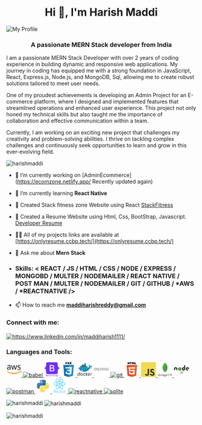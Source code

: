 <h1 align="center">Hi 👋, I'm Harish Maddi</h1>

![My Profile ](https://github.com/user-attachments/assets/711ec1ca-0ab3-4cf1-806b-e0e046b42fbe)
<h3 align="center">A passionate MERN Stack developer from India</h3>
<p>
  I am a passionate MERN Stack Developer with over 2 years of coding experience in building dynamic and responsive web applications. My journey in coding has equipped me with a strong foundation in JavaScript, React, Express.js, Node.js, and MongoDB, Sql, allowing me to create robust solutions tailored to meet user needs.

One of my proudest achievements is developing an Admin Project for an E-commerce platform, where I designed and implemented features that streamlined operations and enhanced user experience. This project not only honed my technical skills but also taught me the importance of collaboration and effective communication within a team.

Currently, I am working on an exciting new project that challenges my creativity and problem-solving abilities. I thrive on tackling complex challenges and continuously seek opportunities to learn and grow in this ever-evolving field.

</p>
<p align="left"> <img src="https://komarev.com/ghpvc/?username=Maddi-Harish&label=Profile%20views&color=0e75b6&style=flat" alt="harishmaddi" /> </p>

- 🔭 I’m currently working on [AdminEcommerce](https://ecomzone.netlify.app/ Recently updated again)

- 🌱 I’m currently learning **React Native**

- 👯 Created Stack fitness zone Website using React [StackFitness](https://slackfitnesszone.netlify.app)

- 🤝 Created a Resume Website using Html, Css, BootStrap, Javascript. [Developer Resume](https://onlyresume.ccbp.tech/)

- 👨‍💻 All of my projects links are available at [https://onlyresume.ccbp.tech/](https://onlyresume.ccbp.tech/)

- 💬 Ask me about **Mern Stack**

- <h3>Skills: <  REACT / JS / HTML / CSS / NODE / EXPRESS / MONGOBD / MULTER / NODEMAILER / REACT NATIVE / POST MAN / MULTER / NODEMAILER / GIT / GITHUB / *AWS / *REACTNATIVE  /></h3>

- 📫 How to reach me **maddiharishreddy@gmail.com**

<h3 align="left">Connect with me:</h3>
<p align="left">
<a href="https://linkedin.com/in/https://www.linkedin.com/in/maddiharish1111/" target="blank"><img align="center" src="https://raw.githubusercontent.com/rahuldkjain/github-profile-readme-generator/master/src/images/icons/Social/linked-in-alt.svg" alt="https://www.linkedin.com/in/maddiharish1111/" height="30" width="40" /></a>
</p>

<h3 align="left">Languages and Tools:</h3>
<p align="left"> <a href="https://aws.amazon.com" target="_blank" rel="noreferrer"> <img src="https://raw.githubusercontent.com/devicons/devicon/master/icons/amazonwebservices/amazonwebservices-original-wordmark.svg" alt="aws" width="40" height="40"/> </a> <a href="https://babeljs.io/" target="_blank" rel="noreferrer"> <img src="https://www.vectorlogo.zone/logos/babeljs/babeljs-icon.svg" alt="babel" width="40" height="40"/> </a> <a href="https://getbootstrap.com" target="_blank" rel="noreferrer"> <img src="https://raw.githubusercontent.com/devicons/devicon/master/icons/bootstrap/bootstrap-plain-wordmark.svg" alt="bootstrap" width="40" height="40"/> </a> <a href="https://www.w3schools.com/css/" target="_blank" rel="noreferrer"> <img src="https://raw.githubusercontent.com/devicons/devicon/master/icons/css3/css3-original-wordmark.svg" alt="css3" width="40" height="40"/> </a> <a href="https://www.docker.com/" target="_blank" rel="noreferrer"> <img src="https://raw.githubusercontent.com/devicons/devicon/master/icons/docker/docker-original-wordmark.svg" alt="docker" width="40" height="40"/> </a> <a href="https://expressjs.com" target="_blank" rel="noreferrer"> <img src="https://raw.githubusercontent.com/devicons/devicon/master/icons/express/express-original-wordmark.svg" alt="express" width="40" height="40"/> </a> <a href="https://git-scm.com/" target="_blank" rel="noreferrer"> <img src="https://www.vectorlogo.zone/logos/git-scm/git-scm-icon.svg" alt="git" width="40" height="40"/> </a> <a href="https://www.w3.org/html/" target="_blank" rel="noreferrer"> <img src="https://raw.githubusercontent.com/devicons/devicon/master/icons/html5/html5-original-wordmark.svg" alt="html5" width="40" height="40"/> </a> <a href="https://developer.mozilla.org/en-US/docs/Web/JavaScript" target="_blank" rel="noreferrer"> <img src="https://raw.githubusercontent.com/devicons/devicon/master/icons/javascript/javascript-original.svg" alt="javascript" width="40" height="40"/> </a> <a href="https://www.mongodb.com/" target="_blank" rel="noreferrer"> <img src="https://raw.githubusercontent.com/devicons/devicon/master/icons/mongodb/mongodb-original-wordmark.svg" alt="mongodb" width="40" height="40"/> </a> <a href="https://nodejs.org" target="_blank" rel="noreferrer"> <img src="https://raw.githubusercontent.com/devicons/devicon/master/icons/nodejs/nodejs-original-wordmark.svg" alt="nodejs" width="40" height="40"/> </a> <a href="https://postman.com" target="_blank" rel="noreferrer"> <img src="https://www.vectorlogo.zone/logos/getpostman/getpostman-icon.svg" alt="postman" width="40" height="40"/> </a> <a href="https://www.python.org" target="_blank" rel="noreferrer"> <img src="https://raw.githubusercontent.com/devicons/devicon/master/icons/python/python-original.svg" alt="python" width="40" height="40"/> </a> <a href="https://reactjs.org/" target="_blank" rel="noreferrer"> <img src="https://raw.githubusercontent.com/devicons/devicon/master/icons/react/react-original-wordmark.svg" alt="react" width="40" height="40"/> </a> <a href="https://reactnative.dev/" target="_blank" rel="noreferrer"> <img src="https://reactnative.dev/img/header_logo.svg" alt="reactnative" width="40" height="40"/> </a> <a href="https://www.sqlite.org/" target="_blank" rel="noreferrer"> <img src="https://www.vectorlogo.zone/logos/sqlite/sqlite-icon.svg" alt="sqlite" width="40" height="40"/> </a> </p>

<p><img align="left" src="https://github-readme-stats.vercel.app/api/top-langs?username=Maddi-Harish&show_icons=true&locale=en&layout=compact" alt="harishmaddi" /></p>

<p>&nbsp;<img align="center" src="https://github-readme-stats.vercel.app/api?username=Maddi-Harish&show_icons=true&locale=en" alt="harishmaddi" /></p>

<p><img align="center" src="https://github-readme-streak-stats.herokuapp.com/?user=Maddi-Harish&" alt="harishmaddi" /></p>
